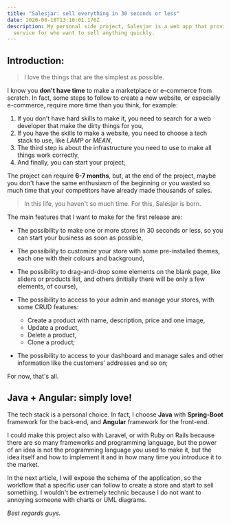 ```yaml
---
title: "Salesjar: sell everything in 30 seconds or less"
date: 2020-08-18T13:10:01.176Z
description: My personal side project, Salesjar is a web app that provide a
  service for who want to sell anything quickly.
---
```

## Introduction:

> I love the things that are the simplest as possible. 

I know you **don't have time** to make a marketplace or e-commerce from scratch. In fact, some steps to follow to create a new website, or especially e-commerce, require more time than you think, for example: 

1. If you don't have hard skills to make it, you need to search for a web developer that make the dirty things for you, 
2. If you have the skills to make a website, you need to choose a tech stack to use, like *LAMP* or *MEAN*,
3. The third step is about the infrastructure you need to use to make all things work correctly, 
4. And finally, you can start your project;

The project can require **6-7 months**, but, at the end of the project, maybe you don't have the same enthusiasm of the beginning or you wasted so much time that your competitors have already made thousands of sales.

> In this life, you haven't so much time. For this, Salesjar is born.

The main features that I want to make for the first release are: 

* The possibility to make one or more stores in 30 seconds or less, so you can start your business as soon as possible, 
* The possibility to customize your store with some pre-installed themes, each one with their colours and background, 
* The possibility to drag-and-drop some elements on the blank page, like sliders or products list, and others (initially there will be only a few elements, of course), 
* The possibility to access to your admin and manage your stores, with some CRUD features: 

  * Create a product with name, description, price and one image, 
  * Update a product, 
  * Delete a product, 
  * Clone a product; 
* The possibility to access to your dashboard and manage sales and other information like the customers' addresses and so on; 

For now, that's all. 

## Java + Angular: simply love!

The tech stack is a personal choice. In fact,  I choose **Java** with **Spring-Boot** framework for the back-end, and **Angular** framework for the front-end. 

I could make this project also with Laravel, or with Ruby on Rails because there are so many frameworks and programming language, but the power of an idea is not the programming language you used to make it, but the idea itself and how to implement it and in how many time you introduce it to the market.  

In the next article, I will expose the schema of the application, so the workflow that a specific user can follow to create a store and start to sell something. I wouldn't be extremely technic because I do not want to annoying someone with charts or UML diagrams. 

*Best regards guys.*
